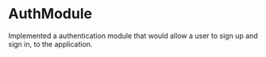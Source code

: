 # AuthModule
Implemented a authentication module that would allow a user to sign up and sign in, to the application.
